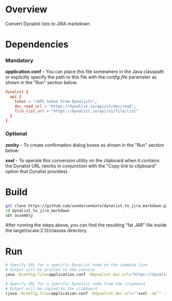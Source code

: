 # Overview
Convert Dynalist lists to JIRA markdown

# Dependencies
### Mandatory
**application.conf** - You can place this file somewhere in the Java classpath or explicitly specify the path to this file with the _config.file_ parameter as shown in the "Run" section below.
```conf
dynalist {
  api {
    token = "<API token from Dynalist>",
    doc_read_url = "https://dynalist.io/api/v1/doc/read",
    file_list_url = "https://dynalist.io/api/v1/file/list"
  }
}
```

### Optional
**zenity** - To create confirmation dialog boxes as shown in the "Run" section below.

**xsel** - To operate this conversion utility on the clipboard when it contains the Dynalist URL (works in conjunction with the "Copy link to clipboard" option that Dynalist provides).


# Build
```bash
git clone https://github.com/sundarvenkata/dynalist_to_jira_markdown.git
cd dynalist_to_jira_markdown
sbt assembly
```

After running the steps above, you can find the resulting "fat JAR" file inside the target/scala-2.12/classes directory.


# Run

```bash
# Specify URL for a specific Dynalist node on the command line
# Output will be printed to the console
java -Dconfig.file=application.conf -Ddynalist.doc.url="https://dynalist.io/d/vEmRK7VZRM9lcPEe0VJvpRrD#z=nLZmLZetQWdIvp4lOcTe3UYo" -jar dynalist_to_jira_markdown-assembly-0.1.jar | xsel -ib

# Specify URL for a specific Dynalist node from the clipboard
# Output will be copied to the clipboard
(java -Dconfig.file=application.conf -Ddynalist.doc.url="`xsel -ob`" -jar dynalist_to_jira_markdown-assembly-0.1.jar | xsel -ib) && zenity --info --text="JIRA markdown copied to clipboard!"
```